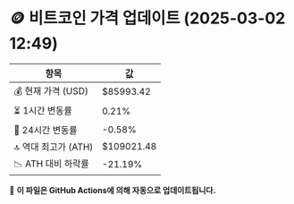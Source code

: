 # 🪙 비트코인 가격 업데이트 (2025-03-02 12:49)

| 항목                | 값 |
|--------------------|----------------|
| 💰 현재 가격 (USD) | $85993.42 |
| ⏳ 1시간 변동률    | 0.21% |
| 📆 24시간 변동률   | -0.58% |
| 🔝 역대 최고가 (ATH) | $109021.48 |
| 📉 ATH 대비 하락률 | -21.19% |

🔄 **이 파일은 GitHub Actions에 의해 자동으로 업데이트됩니다.**
